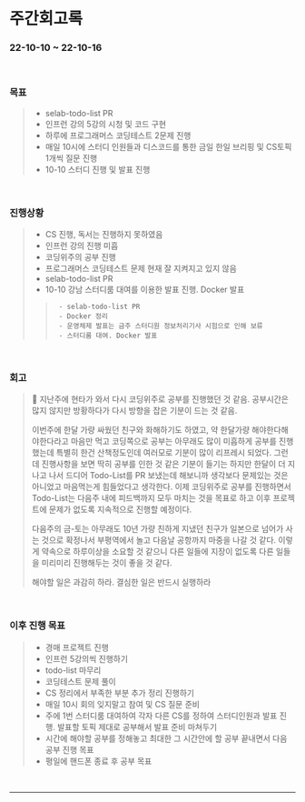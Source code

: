 # 주간회고록
### 22-10-10 ~ 22-10-16

<br>

### 목표
>- selab-todo-list PR
>- 인프런 강의 5강의 시청 및 코드 구현
>- 하루에 프로그래머스 코딩테스트 2문제 진행
>- 매일 10시에 스터디 인원들과 디스코드를 통한 금일 한일 브리핑 및 CS토픽 1개씩 질문 진행
>- 10-10 스터디 진행 및 발표 진행

<br>

### 진행상황
>- CS 진행, 독서는 진행하지 못하였음
>- 인프런 강의 진행 미흡
>- 코딩위주의 공부 진행
>- 프로그래머스 코딩테스트 문제 현재 잘 지켜지고 있지 않음
>- selab-todo-list PR
>- 10-10 강남 스터디룸 대여를 이용한 발표 진행. Docker 발표
>>      - selab-todo-list PR
>>      - Docker 정리
>>      - 운영체제 발표는 금주 스터디원 정보처리기사 시험으로 인해 보류
>>      - 스터디룸 대여. Docker 발표

<br>

### 회고
> 🛐 지난주에 현타가 와서 다시 코딩위주로 공부를 진행했던 것 같음. 공부시간은 많지 않지만 방황하다가 다시 방향을 잡은 기분이 드는 것 같음. 
>
> 이번주에 한달 가량 싸웠던 친구와 화해하기도 하였고, 약 한달가량 해야한다해야한다라고 마음만 먹고 코딩쪽으로 공부는 아무래도 많이 미흡하게 공부를 진행했는데 특별히 한건 산책정도인데 여러모로 기분이 많이 리프레시 되었다. 그런데 진행사항을 보면 딱히 공부를 인한 것 같은 기분이 들기는 하지만 한달이 더 지나고 나서 드디어 Todo-List를 PR 보냈는데 해보니까 생각보다 문제있는 것은 아니었고 마음먹는게 힘들었다고 생각한다. 이제 코딩위주로 공부를 진행하면서 Todo-List는 다음주 내에 피드백까지 모두 마치는 것을 목표로 하고 이후 프로젝트에 문제가 없도록 지속적으로 진행할 예정이다. 
>
> 다음주의 금-토는 아무래도 10년 가량 친하게 지냈던 친구가 일본으로 넘어가 사는 것으로 확정나서 부평역에서 놀고 다음날 공항까지 마중을 나갈 것 같다. 이렇게 약속으로 하루이상을 소요할 것 같으니 다른 일들에 지장이 없도록 다른 일들을 미리미리 진행해두는 것이 좋을 것 같다.
>
> 해야할 일은 과감히 하라. 결심한 일은 반드시 실행하라

<br>

### 이후 진행 목표
>- 경매 프로젝트 진행
>- 인프런 5강의씩 진행하기
>- todo-list 마무리
>- 코딩테스트 문제 풀이
>- CS 정리에서 부족한 부분 추가 정리 진행하기
>- 매일 10시 회의 잊지말고 참여 및 CS 질문 준비
>- 주에 1번 스터디룸 대여하여 각자 다른 CS를 정하여 스터디인원과 발표 진행. 발표할 토픽 제대로 공부해서 발표 준비 마쳐두기
>- 시간에 해야할 공부를 정해놓고 최대한 그 시간안에 할 공부 끝내면서 다음 공부 진행 목표
>- 평일에 핸드폰 종료 후 공부 목표

<br/>

------------  